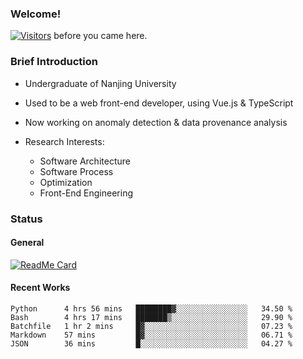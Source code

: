 ### Welcome!

[![Visitors](https://visitor-badge.laobi.icu/badge?page_id=HermitSun.HermitSun)]() before you came here.

### Brief Introduction

- Undergraduate of Nanjing University

- Used to be a web front-end developer, using Vue.js & TypeScript

- Now working on anomaly detection & data provenance analysis

- Research Interests: 
  - Software Architecture
  - Software Process
  - Optimization
  - Front-End Engineering

### Status

#### General

[![ReadMe Card](https://github-readme-stats.hermitsun.vercel.app/api?username=HermitSun&count_private=true&show_icons=true)]()

#### Recent Works

<!--START_SECTION:waka-->
```text
Python      4 hrs 56 mins   ████████▓░░░░░░░░░░░░░░░░   34.50 % 
Bash        4 hrs 17 mins   ███████▒░░░░░░░░░░░░░░░░░   29.90 % 
Batchfile   1 hr 2 mins     █▓░░░░░░░░░░░░░░░░░░░░░░░   07.23 % 
Markdown    57 mins         █▓░░░░░░░░░░░░░░░░░░░░░░░   06.71 % 
JSON        36 mins         █░░░░░░░░░░░░░░░░░░░░░░░░   04.27 % 
```
<!--END_SECTION:waka-->
